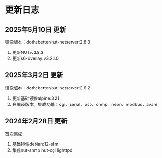 # 更新日志

## 2025年5月10日 更新
镜像版本：dothebetter/nut-netserver:2.8.3
1. 更新NUT:v2.8.3
2. 更新s6-overlay:v3.2.1.0

## 2025年3月2日 更新
镜像版本：dothebetter/nut-netserver:2.8.2
1. 更新基础镜像alpine:3.21
2. 自编译版本，集成功能：cgi、serial、usb、snmp、neon、modbus、avahi

## 2024年2月28日 更新
首次集成
1. 基础镜像debian:12-slim
2. 集成nut-snmp nut-cgi lighttpd